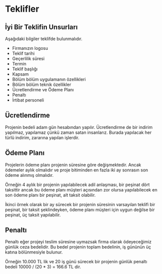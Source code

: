 # Teklifler

## İyi Bir Teklifin Unsurları

Aşağıdaki bilgiler teklifde bulunmalıdır.

* Firmanızın logosu
* Teklif tarihi
* Geçerlilik süresi
* Termin
* Teklif başlığı
* Kapsam
* Bölüm bölüm uygulamanın özellikleri
* Bölüm bölüm teknik özellikler
* Ücretlendirme ve Ödeme Planı
* Penaltı
* İrtibat personeli

## Ücretlendirme

Projenin bedeli adam gün hesabından yapılır. Ücretlendirme de bir indirim yapılmaz, yapılamaz çünkü zaman satan insanlarız. Burada yapılacak her türlü indirim, zararına yapılan işlerdir.

## Ödeme Planı

Projelerin ödeme planı projenin süresine göre değişmektedir. Ancak ödemeler aylık olmalıdır ve proje bitiminden en fazla iki ay sonrasın son ödeme alınmış olmalıdır.

Örneğin 4 aylık bir projenin yapılabilecek adil anlaşması, bir peşinat dört taksittir ancak bu ödeme planı müşteri açısından zor olursa yapılabilecek en son ödeme planı bir peşinat, alt taksit olabilir.

İkinci örnek olarak bir ay sürecek bir projenin süresinin varsayılan teklifi bir peşinat, bir taksit şeklindeyken, ödeme planı müşteri için uygun değilse bir peşinat, üç taksit yapılabilir.

## Penaltı

Penaltı eğer projeyi teslim süresine uymazsak firma olarak ödeyeceğimiz günlük ceza bedelidir. Bu bedel projenin toplam bedelinin, iş gününün üç katına bölünmesiyle bulunur.

Örneğin 10.000 TL lik ve 20 iş günü sürecek bir projenin günlük penaltı bedeli 10000 / (20 * 3) = 166.6 TL dir.
